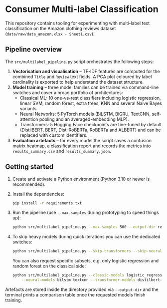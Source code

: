 # Consumer Multi-label Classification

This repository contains tooling for experimenting with multi-label text
classification on the Amazon clothing reviews dataset (``data/raw/data_amazon.xlsx - Sheet1.csv``).

## Pipeline overview

The ``src/multilabel_pipeline.py`` script orchestrates the following steps:

1. **Vectorisation and visualisation** – TF-IDF features are computed for the
   combined ``Title`` and ``Review`` text fields. A PCA plot coloured by label
   cardinality is exported to help understand the dataset structure.
2. **Model training** – three model families can be trained via command-line
   switches and cover a broad portfolio of architectures:
   - Classical ML: 10 one-vs-rest classifiers including logistic regression,
     linear SVM, random forest, extra trees, KNN and several Naive Bayes
     variants.
   - Neural Networks: 5 PyTorch models (BiLSTM, BiGRU, TextCNN,
     self-attention pooling and an averaged-embedding MLP).
   - Transformers: 5 Hugging Face checkpoints are fine-tuned by default
     (DistilBERT, BERT, DistilRoBERTa, RoBERTa and ALBERT) and can be replaced
     with custom identifiers.
3. **Evaluation artefacts** – for every model the script saves a confusion
   matrix heatmap, a classification report and records the metrics into
   ``results_summary.csv`` and ``results_summary.json``.

## Getting started

1. Create and activate a Python environment (Python 3.10 or newer is
   recommended).
2. Install the dependencies:

   ```bash
   pip install -r requirements.txt
   ```

3. Run the pipeline (use ``--max-samples`` during prototyping to speed things
   up):

   ```bash
   python src/multilabel_pipeline.py --max-samples 500 --output-dir reports/experiment_01
   ```

4. To skip heavy models during quick iterations you can use the dedicated
   switches:

   ```bash
   python src/multilabel_pipeline.py --skip-transformers --skip-neural
   ```

   You can also request specific subsets, e.g. only logistic regression and
   random forest on the classical side:

   ```bash
   python src/multilabel_pipeline.py --classic-models logistic_regression random_forest \
       --neural-models bilstm textcnn --transformer-models distilbert-base-uncased roberta-base
   ```

Artefacts are stored inside the directory provided via ``--output-dir`` and the
terminal prints a comparison table once the requested models finish training.
